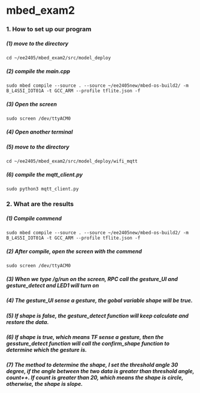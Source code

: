 # mbed_exam2

### 1. How to set up our program
##### (1) move to the directory
  `cd ~/ee2405/mbed_exam2/src/model_deploy`
##### (2) compile the main.cpp
  `sudo mbed compile --source . --source ~/ee2405new/mbed-os-build2/ -m B_L4S5I_IOT01A -t GCC_ARM --profile tflite.json -f`
##### (3) Open the screen 
  `sudo screen /dev/ttyACM0`
##### (4) Open another terminal
##### (5) move to the directory
  `cd ~/ee2405/mbed_exam2/src/model_deploy/wifi_mqtt`
##### (6) compile the mqtt_client.py
  `sudo python3 mqtt_client.py`

### 2. What are the results
##### (1) Compile commend
  `sudo mbed compile --source . --source ~/ee2405new/mbed-os-build2/ -m B_L4S5I_IOT01A -t GCC_ARM --profile tflite.json -f`
##### (2) After compile, open the screen with the commend 
  `sudo screen /dev/ttyACM0`
##### (3) When we type /g/run on the screen, RPC call the gesture_UI and gesture_detect and LED1 will turn on
##### (4) The gesture_UI sense a gesture, the gobal variable shape will be true. 
##### (5) If shape is false, the gesture_detect function will keep calculate and restore the data.
##### (6) If shape is true, which means TF sense a gesture, then the gessture_detect function will call the confirm_shape function to determine which the gesture is.
##### (7) The method to determine the shape, I set the threshold angle 30 degree, if the angle between the two data is greater than threshold angle, count++. If count is greater than 20, which means the shape is circle, otherwise, the shape is slope.
